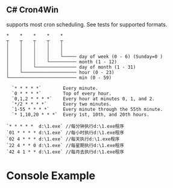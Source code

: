 C# Cron4Win
---------------------------
supports most cron scheduling.  See tests for supported formats.

```
*    *    *    *    *  
┬    ┬    ┬    ┬    ┬
│    │    │    │    │
│    │    │    │    │
│    │    │    │    └───── day of week (0 - 6) (Sunday=0 )
│    │    │    └────────── month (1 - 12)
│    │    └─────────────── day of month (1 - 31)
│    └──────────────────── hour (0 - 23)
└───────────────────────── min (0 - 59)
```

```
  `* * * * *`        Every minute.
  `0 * * * *`        Top of every hour.
  `0,1,2 * * * *`    Every hour at minutes 0, 1, and 2.
  `*/2 * * * *`      Every two minutes.
  `1-55 * * * *`     Every minute through the 55th minute.
  `* 1,10,20 * * *`  Every 1st, 10th, and 20th hours.
  
`* * * * *  d:\1.exe` //每分钟执行d:\1.exe程序
`01 * * * * d:\1.exe` //每小时执行d:\1.exe程序
`02 4 * * * d:\1.exe` //每天执行d:\1.exe程序
`22 4 * * 0 d:\1.exe` //每星期执行d:\1.exe程序
`42 4 1 * * d:\1.exe` //每月去执行d:\1.exe程序

```

Console Example
===============
